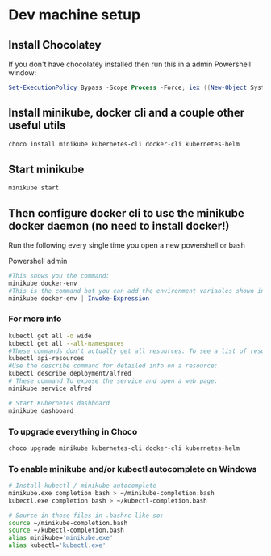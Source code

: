 # Dev machine setup

## Install Chocolatey

If you don't have chocolatey installed then run this in a admin Powershell window:
```powershell
Set-ExecutionPolicy Bypass -Scope Process -Force; iex ((New-Object System.Net.WebClient).DownloadString('https://chocolatey.org/install.ps1'))
```

## Install minikube, docker cli and a couple other useful utils

```bash
choco install minikube kubernetes-cli docker-cli kubernetes-helm
```

## Start minikube

```bash
minikube start
```

## Then configure docker cli to use the minikube docker daemon (no need to install docker!)

Run the following every single time you open a new powershell or bash

Powershell admin

```powershell
#This shows you the command:
minikube docker-env
#This is the command but you can add the environment variables shown in the command above to make it perm:
minikube docker-env | Invoke-Expression
```

### For more info

```bash
kubectl get all -o wide
kubectl get all --all-namespaces
#These commands don't actually get all resources. To see a list of resource types:
kubectl api-resources
#Use the describe command for detailed info on a resource:
kubectl describe deployment/alfred
# These command To expose the service and open a web page:
minikube service alfred

# Start Kubernetes dashboard
minikube dashboard
```


### To upgrade everything in Choco

```bash
choco upgrade minikube kubernetes-cli docker-cli kubernetes-helm
```

### To enable minikube and/or kubectl autocomplete on Windows

```bash
# Install kubectl / minikube autocomplete
minikube.exe completion bash > ~/minikube-completion.bash
kubectl.exe completion bash > ~/kubectl-completion.bash

# Source in those files in .bashrc like so:
source ~/minikube-completion.bash
source ~/kubectl-completion.bash
alias minikube='minikube.exe'
alias kubectl='kubectl.exe'
```
